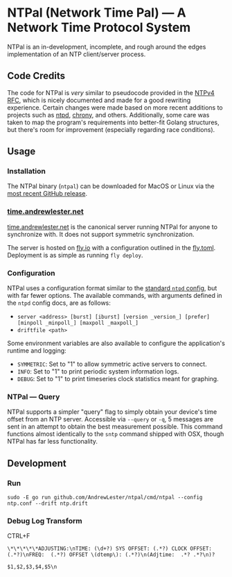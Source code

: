 # NTPal (Network Time Pal) &mdash; A Network Time Protocol System

NTPal is an in-development, incomplete, and rough around the edges implementation of an NTP client/server process.

## Code Credits

The code for NTPal is _very_ similar to pseudocode provided in the [NTPv4 RFC](https://datatracker.ietf.org/doc/html/rfc5905), which is nicely documented and made for a good rewriting experience. Certain changes were made based on more recent additions to projects such as [ntpd](https://github.com/ntp-project/ntp), [chrony](https://github.com/mlichvar/chrony), and others. Additionally, some care was taken to map the program's requirements into better-fit Golang structures, but there's room for improvement (especially regarding race conditions).

## Usage

### Installation

The NTPal binary (`ntpal`) can be downloaded for MacOS or Linux via the [most recent GitHub release](https://github.com/AndrewLester/NTPal/releases/latest).

### [time.andrewlester.net](https://time.andrewlester.net)

[time.andrewlester.net](https://time.andrewlester.net) is the canonical server running NTPal for anyone to synchronize with. It does not support symmetric synchronization.

The server is hosted on [fly.io](https://fly.io/) with a configuration outlined in the [fly.toml](https://github.com/AndrewLester/ntpal/blob/main/fly.toml). Deployment is as simple as running `fly deploy`.

### Configuration

NTPal uses a configuration format similar to the [standard `ntpd` config](https://docs.ntpsec.org/latest/ntp_conf.html), but with far fewer options. The available commands, with arguments defined in the `ntpd` config docs, are as follows:

-   `server <address> [burst] [iburst] [version _version_] [prefer] [minpoll _minpoll_] [maxpoll _maxpoll_]`
-   `driftfile <path>`

Some environment variables are also available to configure the application's runtime and logging:

-   `SYMMETRIC`: Set to "1" to allow symmetric active servers to connect.
-   `INFO`: Set to "1" to print periodic system information logs.
-   `DEBUG`: Set to "1" to print timeseries clock statistics meant for graphing.

### NTPal &mdash; Query

NTPal supports a simpler "query" flag to simply obtain your device's time offset from an NTP server. Accessible via `--query` or `-q`, 5 messages are sent in an attempt to obtain the best measurement possible. This command functions almost identically to the `sntp` command shipped with OSX, though NTPal has far less functionality.

## Development

### Run

    sudo -E go run github.com/AndrewLester/ntpal/cmd/ntpal --config ntp.conf --drift ntp.drift

### Debug Log Transform

CTRL+F

```
\*\*\*\*\*ADJUSTING:\nTIME: (\d+?) SYS OFFSET: (.*?) CLOCK OFFSET: (.*?)\nFREQ:  (.*?) OFFSET \(dtemp\): (.*?)\n(Adjtime:  .*? .*?\n)?

$1,$2,$3,$4,$5\n
```
